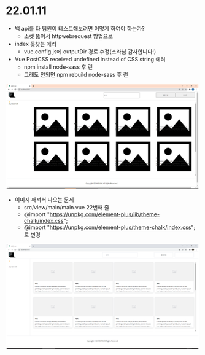 # 22.01.11

- 백 api를 타 팀원이 테스트해보려면 어떻게 하여야 하는가?
  - 소켓 뚫어서 httpwebrequest 방법으로
- index 못찾는 에러
  - vue.config.js에 outputDir 경로 수정(소라님 감사합니다!)
- Vue PostCSS received undefined instead of CSS string 에러
  - npm install node-sass 후 런
  - 그래도 안되면 npm rebuild node-sass 후 런

![image-20220111144901609](README_0111.assets/image-20220111144901609.png)

- 이미지 깨져서 나오는 문제
  - src/view/main/main.vue 22번째 줄
  - @import "https://unpkg.com/element-plus/lib/theme-chalk/index.css";
  - @import "https://unpkg.com/element-plus/theme-chalk/index.css"; 로 변경

![image-20220111154607830](README_0111.assets/image-20220111154607830.png)

